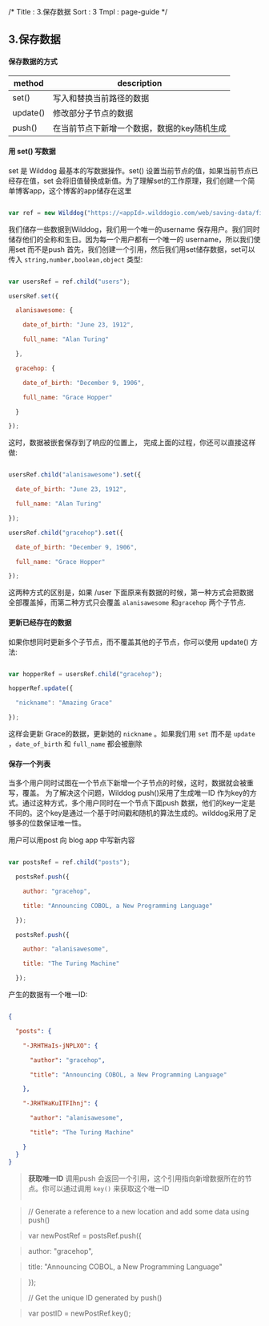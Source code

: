 /*
Title : 3.保存数据
Sort : 3
Tmpl : page-guide
*/

## 3.保存数据

#### 保存数据的方式
|method |description | 
| --- |---- | 
| set() | 写入和替换当前路径的数据 |
| update() |修改部分子节点的数据 |
| push() | 在当前节点下新增一个数据，数据的key随机生成 |

#### 用 set() 写数据
set 是 Wilddog 最基本的写数据操作。set() 设置当前节点的值，如果当前节点已经存在值，set 会将旧值替换成新值。为了理解set的工作原理，我们创建一个简单博客app，这个博客的app储存在这里
```js

var ref = new Wilddog("https://<appId>.wilddogio.com/web/saving-data/fireblog");

```
我们储存一些数据到Wilddog，我们用一个唯一的username 保存用户。我们同时储存他们的全称和生日。因为每一个用户都有一个唯一的 username，所以我们使用set 而不是push
首先，我们创建一个引用，然后我们用set储存数据，set可以传入 `string,number,boolean,object` 类型:
```js

var usersRef = ref.child("users");

usersRef.set({

  alanisawesome: {

    date_of_birth: "June 23, 1912",

    full_name: "Alan Turing"

  },

  gracehop: {

    date_of_birth: "December 9, 1906",

    full_name: "Grace Hopper"

  }

});

```

这时，数据被嵌套保存到了响应的位置上，
完成上面的过程，你还可以直接这样做:

```js

usersRef.child("alanisawesome").set({

  date_of_birth: "June 23, 1912",

  full_name: "Alan Turing"

});

usersRef.child("gracehop").set({

  date_of_birth: "December 9, 1906",

  full_name: "Grace Hopper"

});

```
这两种方式的区别是，如果 /user 下面原来有数据的时候，第一种方式会把数据全部覆盖掉，而第二种方式只会覆盖 `alanisawesome` 和`gracehop` 两个子节点.



#### 更新已经存在的数据

如果你想同时更新多个子节点，而不覆盖其他的子节点，你可以使用 update() 方法:


```js

var hopperRef = usersRef.child("gracehop");

hopperRef.update({

  "nickname": "Amazing Grace"

});

```

这样会更新 Grace的数据，更新她的 `nickname` 。如果我们用 `set` 而不是 `update` ，`date_of_birth` 和 `full_name` 都会被删除



#### 保存一个列表
当多个用户同时试图在一个节点下新增一个子节点的时候，这时，数据就会被重写，覆盖。
为了解决这个问题，Wilddog push()采用了生成唯一ID 作为key的方式。通过这种方式，多个用户同时在一个节点下面push 数据，他们的key一定是不同的。这个key是通过一个基于时间戳和随机的算法生成的。wilddog采用了足够多的位数保证唯一性。

用户可以用post 向 blog app 中写新内容


```js

var postsRef = ref.child("posts");

  postsRef.push({

    author: "gracehop",

    title: "Announcing COBOL, a New Programming Language"

  });

  postsRef.push({

    author: "alanisawesome",

    title: "The Turing Machine"

  });

```

产生的数据有一个唯一ID:
```json

{

  "posts": {

    "-JRHTHaIs-jNPLXO": {

      "author": "gracehop",

      "title": "Announcing COBOL, a New Programming Language"

    },

    "-JRHTHaKuITFIhnj": {

      "author": "alanisawesome",

      "title": "The Turing Machine"

    }
  }
}

```

>**获取唯一ID**
>调用push 会返回一个引用，这个引用指向新增数据所在的节点。你可以通过调用 `key()` 来获取这个唯一ID
>
> ```js

> // Generate a reference to a new location and add some data using push()

>var newPostRef = postsRef.push({

>  author: "gracehop",

>  title: "Announcing COBOL, a New Programming Language"

>});
>
>// Get the unique ID generated by push()

>var postID = newPostRef.key();

> ```



